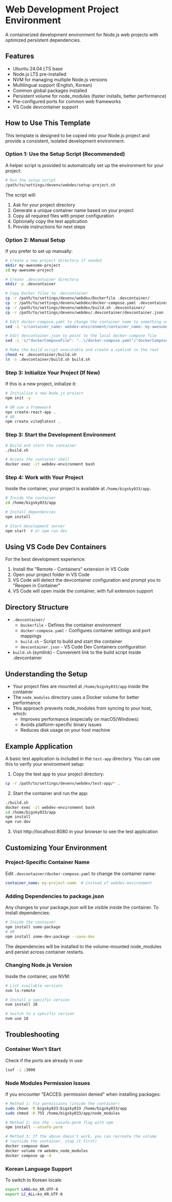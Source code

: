 # Web Development Project Environment

A containerized development environment for Node.js web projects with optimized persistent dependencies.

## Features

- Ubuntu 24.04 LTS base
- Node.js LTS pre-installed
- NVM for managing multiple Node.js versions
- Multilingual support (English, Korean)
- Common global packages installed
- Persistent volume for node_modules (faster installs, better performance)
- Pre-configured ports for common web frameworks
- VS Code devcontainer support

## How to Use This Template

This template is designed to be copied into your Node.js project and provide a consistent, isolated development environment.

### Option 1: Use the Setup Script (Recommended)

A helper script is provided to automatically set up the environment for your project:

```bash
# Run the setup script
/path/to/settings/devenv/webdev/setup-project.sh
```

The script will:
1. Ask for your project directory
2. Generate a unique container name based on your project
3. Copy all required files with proper configuration
4. Optionally copy the test application
5. Provide instructions for next steps

### Option 2: Manual Setup

If you prefer to set up manually:

```bash
# Create a new project directory if needed
mkdir my-awesome-project
cd my-awesome-project

# Create .devcontainer directory
mkdir -p .devcontainer

# Copy Docker files to .devcontainer
cp -r /path/to/settings/devenv/webdev/Dockerfile .devcontainer/
cp -r /path/to/settings/devenv/webdev/docker-compose.yaml .devcontainer/
cp -r /path/to/settings/devenv/webdev/build.sh .devcontainer/
cp -r /path/to/settings/devenv/webdev/.devcontainer/devcontainer.json .devcontainer/

# Edit docker-compose.yaml to change the container name to something unique
sed -i 's/container_name: webdev-environment/container_name: my-awesome-project-dev/' .devcontainer/docker-compose.yaml

# Edit devcontainer.json to point to the local docker-compose file
sed -i 's/"dockerComposeFile": "..\/docker-compose.yaml"/"dockerComposeFile": "docker-compose.yaml"/' .devcontainer/devcontainer.json

# Make the build script executable and create a symlink in the root
chmod +x .devcontainer/build.sh
ln -s .devcontainer/build.sh build.sh
```

### Step 3: Initialize Your Project (If New)

If this is a new project, initialize it:

```bash
# Initialize a new Node.js project
npm init -y

# OR use a framework
npx create-react-app .
# OR
npm create vite@latest .
```

### Step 3: Start the Development Environment

```bash
# Build and start the container
./build.sh

# Access the container shell
docker exec -it webdev-environment bash
```

### Step 4: Work with Your Project

Inside the container, your project is available at `/home/bigsky033/app`.

```bash
# Inside the container
cd /home/bigsky033/app

# Install dependencies
npm install

# Start development server
npm start  # or npm run dev
```

## Using VS Code Dev Containers

For the best development experience:

1. Install the "Remote - Containers" extension in VS Code
2. Open your project folder in VS Code
3. VS Code will detect the devcontainer configuration and prompt you to "Reopen in Container"
4. VS Code will open inside the container, with full extension support

## Directory Structure

- `.devcontainer/`
  - `Dockerfile` - Defines the container environment
  - `docker-compose.yaml` - Configures container settings and port mappings
  - `build.sh` - Script to build and start the container
  - `devcontainer.json` - VS Code Dev Containers configuration
- `build.sh` (symlink) - Convenient link to the build script inside .devcontainer

## Understanding the Setup

- Your project files are mounted at `/home/bigsky033/app` inside the container
- The `node_modules` directory uses a Docker volume for better performance
- This approach prevents node_modules from syncing to your host, which:
  - Improves performance (especially on macOS/Windows)
  - Avoids platform-specific binary issues
  - Reduces disk usage on your host machine

## Example Application

A basic test application is included in the `test-app` directory. You can use this to verify your environment setup:

1. Copy the test app to your project directory:
```bash
cp -r /path/to/settings/devenv/webdev/test-app/* .
```

2. Start the container and run the app:
```bash
./build.sh
docker exec -it webdev-environment bash
cd /home/bigsky033/app
npm install
npm run dev
```

3. Visit http://localhost:8080 in your browser to see the test application

## Customizing Your Environment

### Project-Specific Container Name

Edit `.devcontainer/docker-compose.yaml` to change the container name:

```yaml
container_name: my-project-name  # instead of webdev-environment
```

### Adding Dependencies to package.json

Any changes to your package.json will be visible inside the container. To install dependencies:

```bash
# Inside the container
npm install some-package
# OR
npm install some-dev-package --save-dev
```

The dependencies will be installed to the volume-mounted node_modules and persist across container restarts.

### Changing Node.js Version

Inside the container, use NVM:

```bash
# List available versions
nvm ls-remote

# Install a specific version
nvm install 18

# Switch to a specific version
nvm use 18
```

## Troubleshooting

### Container Won't Start

Check if the ports are already in use:

```bash
lsof -i :3000
```

### Node Modules Permission Issues

If you encounter "EACCES: permission denied" when installing packages:

```bash
# Method 1: Fix permissions (inside the container)
sudo chown -R bigsky033:bigsky033 /home/bigsky033/app
sudo chmod -R 755 /home/bigsky033/app/node_modules

# Method 2: Use the --unsafe-perm flag with npm
npm install --unsafe-perm

# Method 3: If the above doesn't work, you can recreate the volume
# (outside the container, stop it first)
docker compose down
docker volume rm webdev_node_modules
docker compose up -d
```

### Korean Language Support

To switch to Korean locale:

```bash
export LANG=ko_KR.UTF-8
export LC_ALL=ko_KR.UTF-8
```